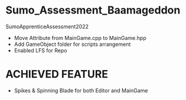 # Sumo_Assessment_Baamageddon
SumoApprenticeAssessment2022
* Move Attribute from MainGame.cpp to MainGame.hpp
* Add GameObject folder for scripts arrangement
* Enabled LFS for Repo
# ACHIEVED FEATURE
* Spikes & Spinning Blade for both Editor and MainGame
